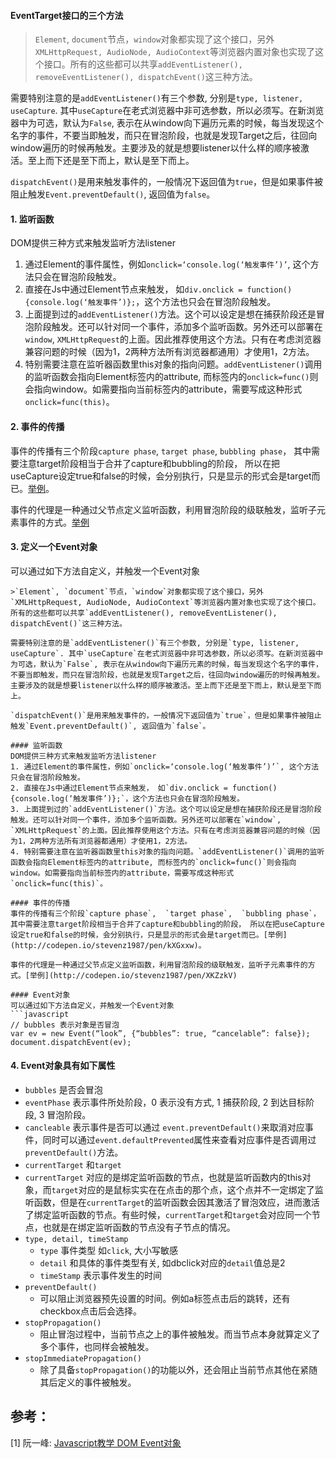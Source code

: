 #### EventTarget接口的三个方法
>`Element`, `document`节点，`window`对象都实现了这个接口，另外`XMLHttpRequest, AudioNode, AudioContext`等浏览器内置对象也实现了这个接口。所有的这些都可以共享`addEventListener(), removeEventListener(), dispatchEvent()`这三种方法。

需要特别注意的是`addEventListener()`有三个参数, 分别是`type, listener, useCapture`. 其中`useCapture`在老式浏览器中非可选参数，所以必须写。在新浏览器中为可选，默认为`False`, 表示在从window向下遍历元素的时候，每当发现这个名字的事件，不要当即触发，而只在冒泡阶段，也就是发现Target之后，往回向window遍历的时候再触发。主要涉及的就是想要listener以什么样的顺序被激活。至上而下还是至下而上，默认是至下而上。

`dispatchEvent()`是用来触发事件的，一般情况下返回值为`true`，但是如果事件被阻止触发`Event.preventDefault()`, 返回值为`false`。

#### 1. 监听函数
DOM提供三种方式来触发监听方法listener
1. 通过Element的事件属性，例如`onclick=‘console.log(‘触发事件’)’`, 这个方法只会在冒泡阶段触发。
2. 直接在Js中通过Element节点来触发， 如`div.onclick = function(){console.log(‘触发事件’)};`，这个方法也只会在冒泡阶段触发。
3. 上面提到过的`addEventListener()`方法。这个可以设定是想在捕获阶段还是冒泡阶段触发。还可以针对同一个事件，添加多个监听函数。另外还可以部署在`window`, `XMLHttpRequest`的上面。因此推荐使用这个方法。只有在考虑浏览器兼容问题的时候（因为1，2两种方法所有浏览器都通用）才使用1，2方法。
4. 特别需要注意在监听器函数里this对象的指向问题。`addEventListener()`调用的监听函数会指向Element标签内的attribute, 而标签内的`onclick=func()`则会指向window。如需要指向当前标签内的attribute，需要写成这种形式`onclick=func(this)`。

#### 2. 事件的传播
事件的传播有三个阶段`capture phase`,  `target phase`,  `bubbling phase`， 其中需要注意target阶段相当于合并了capture和bubbling的阶段， 所以在把useCapture设定true和false的时候，会分别执行，只是显示的形式会是target而已。[举例](http://codepen.io/stevenz1987/pen/kXGxxw)。

事件的代理是一种通过父节点定义监听函数，利用冒泡阶段的级联触发，监听子元素事件的方式。[举例](http://codepen.io/stevenz1987/pen/XKZzkV)

#### 3. 定义一个Event对象
可以通过如下方法自定义，并触发一个Event对象
```javascript#### EventTarget接口的三个方法
>`Element`, `document`节点，`window`对象都实现了这个接口，另外`XMLHttpRequest, AudioNode, AudioContext`等浏览器内置对象也实现了这个接口。所有的这些都可以共享`addEventListener(), removeEventListener(), dispatchEvent()`这三种方法。

需要特别注意的是`addEventListener()`有三个参数, 分别是`type, listener, useCapture`. 其中`useCapture`在老式浏览器中非可选参数，所以必须写。在新浏览器中为可选，默认为`False`, 表示在从window向下遍历元素的时候，每当发现这个名字的事件，不要当即触发，而只在冒泡阶段，也就是发现Target之后，往回向window遍历的时候再触发。主要涉及的就是想要listener以什么样的顺序被激活。至上而下还是至下而上，默认是至下而上。

`dispatchEvent()`是用来触发事件的，一般情况下返回值为`true`，但是如果事件被阻止触发`Event.preventDefault()`, 返回值为`false`。

#### 监听函数
DOM提供三种方式来触发监听方法listener
1. 通过Element的事件属性，例如`onclick=‘console.log(‘触发事件’)’`, 这个方法只会在冒泡阶段触发。
2. 直接在Js中通过Element节点来触发， 如`div.onclick = function(){console.log(‘触发事件’)};`，这个方法也只会在冒泡阶段触发。
3. 上面提到过的`addEventListener()`方法。这个可以设定是想在捕获阶段还是冒泡阶段触发。还可以针对同一个事件，添加多个监听函数。另外还可以部署在`window`, `XMLHttpRequest`的上面。因此推荐使用这个方法。只有在考虑浏览器兼容问题的时候（因为1，2两种方法所有浏览器都通用）才使用1，2方法。
4. 特别需要注意在监听器函数里this对象的指向问题。`addEventListener()`调用的监听函数会指向Element标签内的attribute, 而标签内的`onclick=func()`则会指向window。如需要指向当前标签内的attribute，需要写成这种形式`onclick=func(this)`。

#### 事件的传播
事件的传播有三个阶段`capture phase`,  `target phase`,  `bubbling phase`， 其中需要注意target阶段相当于合并了capture和bubbling的阶段， 所以在把useCapture设定true和false的时候，会分别执行，只是显示的形式会是target而已。[举例](http://codepen.io/stevenz1987/pen/kXGxxw)。

事件的代理是一种通过父节点定义监听函数，利用冒泡阶段的级联触发，监听子元素事件的方式。[举例](http://codepen.io/stevenz1987/pen/XKZzkV)

#### Event对象
可以通过如下方法自定义，并触发一个Event对象
```javascript
// bubbles 表示对象是否冒泡
var ev = new Event(“look”, {“bubbles”: true, “cancelable”: false});
document.dispatchEvent(ev);
```
#### 4. Event对象具有如下属性
- `bubbles` 是否会冒泡
- `eventPhase` 表示事件所处阶段，0 表示没有方式, 1 捕获阶段, 2 到达目标阶段, 3 冒泡阶段。
- `cancleable` 表示事件是否可以通过 `event.preventDefault()`来取消对应事件，同时可以通过`event.defaultPrevented`属性来查看对应事件是否调用过`preventDefault()`方法。
- `currentTarget` 和`target`
- `currentTarget` 对应的是绑定监听函数的节点，也就是监听函数内的this对象，而`target`对应的是鼠标实实在在点击的那个点，这个点并不一定绑定了监听函数，但是在`currentTarget`的监听函数会因其激活了冒泡效应，进而激活了绑定监听函数的节点。有些时候，`currentTarget`和`target`会对应同一个节点，也就是在绑定监听函数的节点没有子节点的情况。
- `type, detail, timeStamp`
  - `type` 事件类型 如`click`, 大小写敏感
  - `detail` 和具体的事件类型有关, 如dbclick对应的`detail`值总是2
  - `timeStamp` 表示事件发生的时间
- `preventDefault()`
  - 可以阻止浏览器预先设置的时间。例如a标签点击后的跳转，还有checkbox点击后会选择。
- `stopPropagation()`
  - 阻止冒泡过程中，当前节点之上的事件被触发。而当节点本身就算定义了多个事件，也同样会被触发。
- `stopImmediatePropagation()`
  - 除了具备`stopPropagation()`的功能以外，还会阻止当前节点其他在紧随其后定义的事件被触发。

## 参考：
[1] 阮一峰: [Javascript教学 DOM Event对象](http://javascript.ruanyifeng.com/dom/event.html)